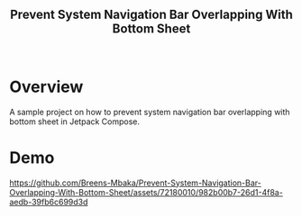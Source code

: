 <h2 align="center">Prevent System Navigation Bar Overlapping With Bottom Sheet</h2></br>

# Overview
A sample project on how to prevent system navigation bar overlapping with bottom sheet in Jetpack Compose.

# Demo
https://github.com/Breens-Mbaka/Prevent-System-Navigation-Bar-Overlapping-With-Bottom-Sheet/assets/72180010/982b00b7-26d1-4f8a-aedb-39fb6c699d3d
